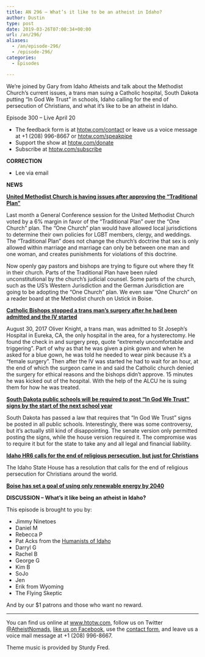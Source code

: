 ```yaml
---
title: AN 296 – What’s it like to be an atheist in Idaho?
author: Dustin
type: post
date: 2019-03-26T07:00:34+00:00
url: /an/296/
aliases:
  - /an/episode-296/
  - /episode-296/
categories:
  - Episodes

---
```

<div id="buzzsprout-player-10552813"></div><script src="https://www.buzzsprout.com/1983601/10552813-episode-296-what-s-it-like-to-be-an-atheist-in-idaho.js?container_id=buzzsprout-player-10552813&player=small" type="text/javascript" charset="utf-8"></script>                                                    

We&#8217;re joined by Gary from Idaho Atheists and talk about the Methodist Church&#8217;s current issues, a trans man suing a Catholic hospital, South Dakota putting &#8220;In God We Trust&#8221; in schools, Idaho calling for the end of persecution of Christians, and what it&#8217;s like to be an atheist in Idaho.

Episode 300 &#8211; Live April 20

<!--more-->

 * The feedback form is at [htotw.com/contact](https://htotw.com/contact) or leave us a voice message at +1 (208) 996-8667 or <a href="https://htotw.com/speakpipe" target="_blank" rel="noopener noreferrer">htotw.com/speakpipe</a>
 * Support the show at <a href="https://htotw.com/donate" target="_blank" rel="noopener noreferrer">htotw.com/donate</a>
 * Subscribe at <a href="https://htotw.com/subscribe" target="_blank" rel="noopener noreferrer">htotw.com/subscribe</a>

**CORRECTION**

  * Lee via email

**NEWS**

**<a href="https://www.nbcnews.com/news/amp/ncna986516" target="_blank" rel="noopener noreferrer">United Methodist Church is having issues after approving the “Traditional Plan”</a>**

Last month a General Conference session for the United Methodist Church voted by a 6% margin in favor of the “Traditional Plan” over the “One Church” plan. The “One Church” plan would have allowed local jurisdictions to determine their own policies for LGBT members, clergy, and weddings. The “Traditional Plan” does not change the church’s doctrine that sex is only allowed within marriage and marriage can only be between one man and one woman, and creates punishments for violations of this doctrine.

Now openly gay pastors and bishops are trying to figure out where they fit in their church. Parts of the Traditional Plan have been ruled unconstitutional by the church’s judicial counsel. Some parts of the church, such as the US’s Western Jurisdiction and the German Jurisdiction are going to be adopting the “One Church” plan. We even saw “One Church” on a reader board at the Methodist church on Ustick in Boise.

**<a href="https://www.aclu.org/blog/lgbt-rights/transgender-rights/catholic-bishops-stopped-my-surgery-because-im-transgender" target="_blank" rel="noopener noreferrer">Catholic Bishops stopped a trans man&#8217;s surgery after he had been admitted and the IV started</a>**

August 30, 2017 Oliver Knight, a trans man, was admitted to St Joseph’s Hospital in Eureka, CA, the only hospital in the area, for a hysterectomy. He found the check in and surgery prep, quote “extremely uncomfortable and triggering”. Part of why as that he was given a pink gown and when he asked for a blue gown, he was told he needed to wear pink because it’s a “female surgery”. Then after the IV was started he had to wait for an hour, at the end of which the surgeon came in and said the Catholic church denied the surgery for ethical reasons and the bishops didn’t approve. 15 minutes he was kicked out of the hospital. With the help of the ALCU he is suing them for how he was treated.

**<a href="https://friendlyatheist.patheos.com/2019/03/20/south-dakota-will-now-force-all-public-schools-to-put-up-in-god-we-trust-signs/" target="_blank" rel="noopener noreferrer">South Dakota public schools will be required to post “In God We Trust” signs by the start of the next school year</a>**

South Dakota has passed a law that requires that “In God We Trust” signs be posted in all public schools. Interestingly, there was some controversy, but it’s actually still kind of disappointing. The senate version only permitted posting the signs, while the house version required it. The compromise was to require it but for the state to take any and all legal and financial liability.

**<a href="https://legislature.idaho.gov/sessioninfo/2019/legislation/hr006/" target="_blank" rel="noopener noreferrer">Idaho HR6 calls for the end of religious persecution, but just for Christians</a>**

The Idaho State House has a resolution that calls for the end of religious persecution for Christians around the world.

**<a href="https://www.ktvb.com/mobile/article/news/local/boise-sets-course-for-energy-future-100-percent-renewable-by-2040/277-8a5ae74a-3be0-436b-9d82-115dc5674333" target="_blank" rel="noopener noreferrer">Boise has set a goal of using only renewable energy by 2040</a>**

**DISCUSSION &#8211; What’s it like being an atheist in Idaho?**

This episode is brought to you by:

  * Jimmy Ninetoes
  * Daniel M
  * Rebecca P
  * Pat Acks from the <a href="https://www.humanistsofidaho.org" target="_blank" rel="noopener noreferrer">Humanists of Idaho</a>
  * Darryl G
  * Rachel B
  * George G
  * Kim B
  * SoJo
  * Jen
  * Erik from Wyoming
  * The Flying Skeptic

And by our $1 patrons and those who want no reward.

<hr class="wp-block-separator" />

You can find us online at <a href="https://www.htotw.com/" target="_blank" rel="noopener noreferrer">www.htotw.com</a>, follow us on Twitter <a href="https://htotw.com/twitter" target="_blank" rel="noopener noreferrer">@AtheistNomads</a>, <a href="https://htotw.com/facebook" target="_blank" rel="noopener noreferrer">like us on Facebook</a>, use the [contact form](https://htotw.com/contact), and leave us a voice mail message at +1 (208) 996-8667.

Theme music is provided by Sturdy Fred.